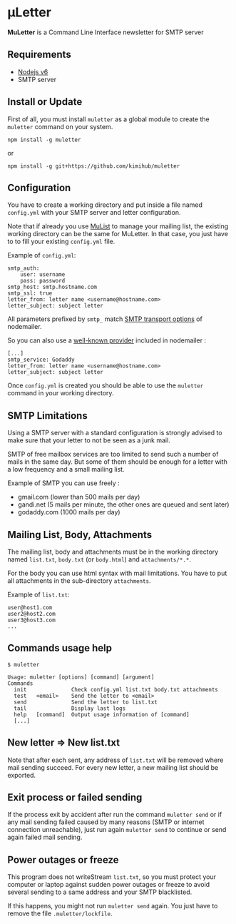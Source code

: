 # µLetter
**MuLetter** is a Command Line Interface newsletter for SMTP server

## Requirements

- [Nodejs v6](https://nodejs.org)
- SMTP server

## Install or Update

First of all, you must install `muletter` as a global module to create the `muletter` command on your system.

    npm install -g muletter

or

    npm install -g git+https://github.com/kimihub/muletter


## Configuration

You have to create a working directory and put inside a file named `config.yml` with your SMTP server and letter configuration.

Note that if already you use [MuList](https://github.com/kimihub/mulist) to manage your mailing list, the existing working directory can be the same for MuLetter. In that case, you just have to to fill your existing `config.yml` file.

Example of `config.yml`:

    smtp_auth:
        user: username
        pass: password
    smtp_host: smtp.hostname.com
    smtp_ssl: true
    letter_from: letter name <username@hostname.com>
    letter_subject: subject letter

All parameters prefixed by `smtp_` match [SMTP transport options](https://nodemailer.com/smtp) of nodemailer.

So you can also use a [well-known provider](https://nodemailer.com/smtp/well-known/) included in nodemailer :

    [...]
    smtp_service: Godaddy
    letter_from: letter name <username@hostname.com>
    letter_subject: subject letter


Once `config.yml` is created you should be able to use the `muletter` command in your working directory.

## SMTP Limitations

Using a SMTP server with a standard configuration is strongly advised to make sure that your letter to not be seen as a junk mail. 

SMTP of free mailbox services are too limited to send such a number of mails in the same day. But some of them should be enough for a letter with a low frequency and a small mailing list.

Example of SMTP you can use freely :

- gmail.com (lower than 500 mails per day)
- gandi.net (5 mails per minute, the other ones are queued and sent later)
- godaddy.com (1000 mails per day)

## Mailing List, Body, Attachments

The mailing list, body and attachments must be in the working directory named `list.txt`, `body.txt` (or `body.html`) and `attachments/*.*`.

For the body you can use html syntax with mail limitations. You have to put all attachments in the sub-directory `attachments`.

Example of `list.txt`:

    user@host1.com
    user2@host2.com
    user3@host3.com
    ...

## Commands usage help

    $ muletter

    Usage: muletter [options] [command] [argument]
    Commands 
      init              Check config.yml list.txt body.txt attachments
      test   <email>    Send the letter to <email>
      send              Send the letter to list.txt
      tail              Display last logs
      help   [command]  Output usage information of [command]
      [...]

## New letter => New list.txt

Note that after each sent, any address of `list.txt` will be removed where mail sending succeed. For every new letter, a new mailing list should be exported. 

## Exit process or failed sending 

If the process exit by accident after run the command `muletter send` or if any mail sending failed caused by many reasons (SMTP or internet connection unreachable), just run again `muletter send` to continue or send again failed mail sending.

## Power outages or freeze

This program does not writeStream `list.txt`, so you must protect your computer or laptop against sudden power outages or freeze to avoid several sending to a same address and your SMTP blacklisted.

If this happens, you might not run `muletter send` again. You just have to remove the file `.muletter/lockfile`.
